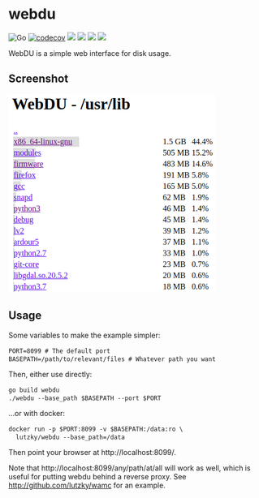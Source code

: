 # webdu

![Go](https://github.com/lutzky/webdu/workflows/Go/badge.svg)
[![codecov](https://codecov.io/gh/lutzky/webdu/branch/master/graph/badge.svg)](https://codecov.io/gh/lutzky/webdu)
[![](https://images.microbadger.com/badges/version/lutzky/webdu.svg)](https://microbadger.com/images/lutzky/webdu "Get your own version badge on microbadger.com")
[![](https://images.microbadger.com/badges/image/lutzky/webdu.svg)](https://microbadger.com/images/lutzky/webdu "Get your own image badge on microbadger.com")
[![](https://img.shields.io/docker/cloud/automated/lutzky/webdu.svg)](https://hub.docker.com/r/lutzky/webdu/builds)
[![](https://img.shields.io/docker/cloud/build/lutzky/webdu.svg)](https://hub.docker.com/r/lutzky/webdu/builds)

WebDU is a simple web interface for disk usage.

## Screenshot

![Screenshot](screenshot.png)

## Usage

Some variables to make the example simpler:

```shell
PORT=8099 # The default port
BASEPATH=/path/to/relevant/files # Whatever path you want
```

Then, either use directly:

```
go build webdu
./webdu --base_path $BASEPATH --port $PORT
```

...or with docker:

```shell
docker run -p $PORT:8099 -v $BASEPATH:/data:ro \
  lutzky/webdu --base_path=/data
```

Then point your browser at http://localhost:8099/.

Note that http://localhost:8099/any/path/at/all will work as well, which is useful for putting webdu behind a reverse proxy. See http://github.com/lutzky/wamc for an example.
